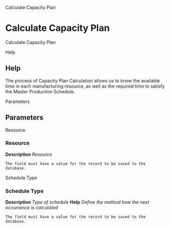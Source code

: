 
Calculate Capacity Plan
# Calculate Capacity Plan


Calculate Capacity Plan

Help
## Help

The process of Capacity Plan Calculation allows us to know the available time in each manufacturing resource, as well as the required time to satisfy the Master Production Schedule.

Parameters
## Parameters


Resource
### Resource

**Description**
 *Resource*

```
The field must have a value for the record to be saved to the database.
```
Schedule Type
### Schedule Type

**Description**
 *Type of schedule*
**Help**
 *Define the method how the next occurrence is calculated*

```
The field must have a value for the record to be saved to the database.
```